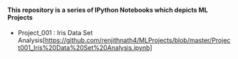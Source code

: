 #### This repository is a series of IPython Notebooks which depicts ML Projects

- Project_001 : Iris Data Set Analysis[https://github.com/renjithnath4/MLProjects/blob/master/Project001_Iris%20Data%20Set%20Analysis.ipynb]
